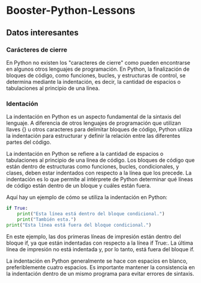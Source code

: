 # Booster-Python-Lessons

## Datos interesantes

### Carácteres de cierre

En Python no existen los "caracteres de cierre" como pueden encontrarse en algunos otros lenguajes de programación. En Python, la finalización de bloques de código, como funciones, bucles, y estructuras de control, se determina mediante la indentación, es decir, la cantidad de espacios o tabulaciones al principio de una línea.

### Identación

La indentación en Python es un aspecto fundamental de la sintaxis del lenguaje. A diferencia de otros lenguajes de programación que utilizan llaves {} u otros caracteres para delimitar bloques de código, Python utiliza la indentación para estructurar y definir la relación entre las diferentes partes del código.

La indentación en Python se refiere a la cantidad de espacios o tabulaciones al principio de una línea de código. Los bloques de código que están dentro de estructuras como funciones, bucles, condicionales, y clases, deben estar indentados con respecto a la línea que los precede. La indentación es lo que permite al intérprete de Python determinar qué líneas de código están dentro de un bloque y cuáles están fuera.

Aquí hay un ejemplo de cómo se utiliza la indentación en Python:

```python
if True:
    print("Esta línea está dentro del bloque condicional.")
    print("También esta.")
print("Esta línea está fuera del bloque condicional.")
```

En este ejemplo, las dos primeras líneas de impresión están dentro del bloque if, ya que están indentadas con respecto a la línea if True:. La última línea de impresión no está indentada y, por lo tanto, está fuera del bloque if.

La indentación en Python generalmente se hace con espacios en blanco, preferiblemente cuatro espacios.
Es importante mantener la consistencia en la indentación dentro de un mismo programa para evitar errores de sintaxis.